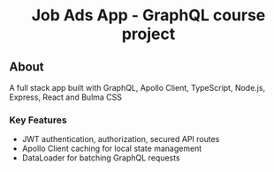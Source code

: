 <h1 align="center">Job Ads App - GraphQL course project</h1>

## About
A full stack app built with GraphQL, Apollo Client, TypeScript, Node.js, Express, React and Bulma CSS

### Key Features
 - JWT authentication, authorization, secured API routes
 - Apollo Client caching for local state management
 - DataLoader for batching GraphQL requests
